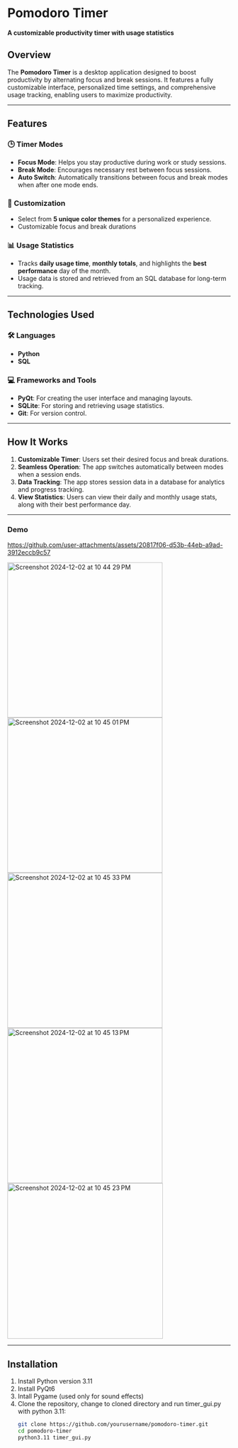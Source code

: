 # Pomodoro Timer  
**A customizable productivity timer with usage statistics**  

## Overview  
The **Pomodoro Timer** is a desktop application designed to boost productivity by alternating focus and break sessions. It features a fully customizable interface, personalized time settings, and comprehensive usage tracking, enabling users to maximize productivity.

---

## Features  
### 🕒 Timer Modes  
- **Focus Mode**: Helps you stay productive during work or study sessions.  
- **Break Mode**: Encourages necessary rest between focus sessions.  
- **Auto Switch**: Automatically transitions between focus and break modes when after one mode ends.

### 🎨 Customization  
- Select from **5 unique color themes** for a personalized experience.  
- Customizable focus and break durations  

### 📊 Usage Statistics  
- Tracks **daily usage time**, **monthly totals**, and highlights the **best performance** day of the month.  
- Usage data is stored and retrieved from an SQL database for long-term tracking.  

---

## Technologies Used  
### 🛠 Languages  
- **Python**  
- **SQL**  

### 💻 Frameworks and Tools  
- **PyQt**: For creating the user interface and managing layouts.  
- **SQLite**: For storing and retrieving usage statistics.  
- **Git**: For version control.  

---

## How It Works  
1. **Customizable Timer**: Users set their desired focus and break durations.  
2. **Seamless Operation**: The app switches automatically between modes when a session ends.  
3. **Data Tracking**: The app stores session data in a database for analytics and progress tracking.  
4. **View Statistics**: Users can view their daily and monthly usage stats, along with their best performance day.  

---

### Demo

https://github.com/user-attachments/assets/20817f06-d53b-44eb-a9ad-3912eccb9c57

<img width="350" alt="Screenshot 2024-12-02 at 10 44 29 PM" src="https://github.com/user-attachments/assets/fa9d71b8-6e33-4934-8874-080c72b20b57">

<img width="350" alt="Screenshot 2024-12-02 at 10 45 01 PM" src="https://github.com/user-attachments/assets/1a7ba626-2ecc-48e9-aa10-6bffb06436ba">

<img width="350" alt="Screenshot 2024-12-02 at 10 45 33 PM" src="https://github.com/user-attachments/assets/091337ba-770c-4d2c-b45e-b8654485705e">

<img width="350" alt="Screenshot 2024-12-02 at 10 45 13 PM" src="https://github.com/user-attachments/assets/5d7fcb26-c2e9-4ec0-8d9d-fe97d88b92d0">

<img width="351" alt="Screenshot 2024-12-02 at 10 45 23 PM" src="https://github.com/user-attachments/assets/8113efcf-eb84-43a3-b935-1c11b7d0bed4">


---

## Installation  

1. Install Python version 3.11
2. Install PyQt6
3. Intall Pygame (used only for sound effects)
4. Clone the repository, change to cloned directory and run timer_gui.py with python 3.11:  
   ```bash
   git clone https://github.com/yourusername/pomodoro-timer.git
   cd pomodoro-timer
   python3.11 timer_gui.py
